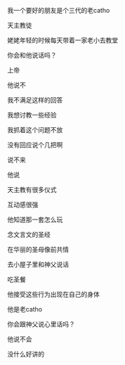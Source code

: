 我一个要好的朋友是个三代的老catho

天主教徒

姥姥年轻的时候每天带着一家老小去教堂

你会和他说话吗？

上帝

他说不

我不满足这样的回答

我想讨教一些经验

我抓着这个问题不放

没有回应说个几把啊

说不来

他说

天主教有很多仪式

互动感很强

他知道那一套怎么玩

念文言文的圣经

在华丽的圣母像前共情

去小屋子里和神父说话

吃圣餐

他接受这些行为出现在自己的身体

他是老catho

你会跟神父说心里话吗？

他说不会

没什么好讲的